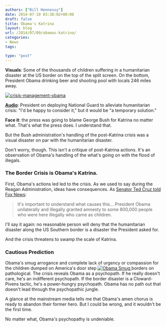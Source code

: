 ```yaml
---
authors: ["Bill Hennessy"]
date: 2014-07-10 03:38:02+00:00
draft: false
title: Obama's Katrina
layout: blog
url: /2014/07/09/obamas-katrina/
categories:
- News
tags:

type: "post"
---
```


**Visuals**: Some of the thousands of children suffering in a humanitarian disaster at the US border on the top of the split screen. On the bottom, President Obama drinking beer and shooting pool with locals 246 miles away.

[![crisis-management-obama](https://hennessysview.com/wp-content/uploads/2014/07/crisis-management-obama.png)
](https://hennessysview.com/2014/07/09/obamas-katrina/crisis-management-obama/#main)

[**Audio**](https://www.breitbart.com/Big-Government/2014/07/09/Obama-Happy-to-Consider-Deploying-National-Guard-to-Border): President on deploying National Guard to alleviate humanitarian crisis: "I'd be happy to consider it," but it would be "a temporary solution."

**Face it**: the press was going to blame George Bush for Katrina no matter what. That's what the press does. I understand that.

But the Bush administration's handling of the post-Katrina crisis was a visual disaster on par with the humanitarian disaster.

Don't worry, though. This isn't a critique of post-Katrina actions. It's an observation of Obama's handling of the what's going on with the flood of illegals.



### The Border Crisis is Obama's Katrina.



First, Obama's actions led led to the crisis. As we used to say during the Reagan Administration, ideas have consequences. As [Senator Ted Cruz told Fox News](https://www.breitbart.com/Breitbart-Texas/2014/06/12/Cruz-on-Fox-Border-Crisis-for-Kids-a-Result-of-Obama-Message):



> It's important to understand what causes this… President Obama unilaterally and illegally granted amnesty to some 800,000 people who were here illegally who came as children.



I'll say it again: no reasonable person will deny that the humanitarian disaster along the US Southern border is a disaster the President asked for.

And the crisis threatens to swamp the scale of Katrina.



### Cautious Prediction



Obama's smug arrogance and complete lack of urgency or compassion for the children dumped on America's door step [![Obama Smug](https://hennessysview.com/wp-content/uploads/2014/07/Obama-Smug-300x200.jpg)
](https://hennessysview.com/2014/07/09/obamas-katrina/obama-smug/#main)borders on pathological. The crisis reveals Obama as a psychopath. If he really doesn't care, he's an indifferent psychopath. If the border disaster is a Cloward-Pivens tactic, he's a power-hungry psychopath. Obama has no path out that doesn't lead through the psychopathic jungle.

A glance at the mainstream media tells me that Obama's amen chorus is ready to abandon their former hero. But I could be wrong, and it wouldn't be the first time.

No matter what, Obama's psychopathy is undeniable.

